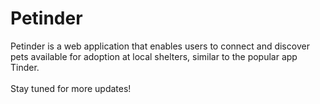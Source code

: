# Petinder
Petinder is a web application that enables users to connect and discover pets available for adoption at local shelters, similar to the popular app Tinder. <br><br>
Stay tuned for more updates!
